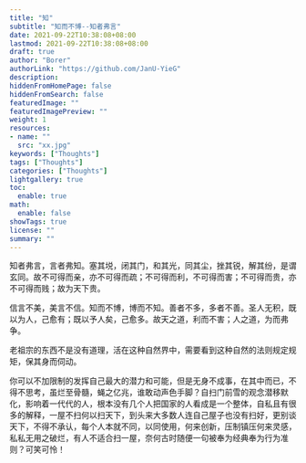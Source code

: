 ```yaml
---
title: "知"
subtitle: "知而不博--知者弗言"
date: 2021-09-22T10:38:08+08:00
lastmod: 2021-09-22T10:38:08+08:00
draft: true
author: "Borer"
authorLink: "https://github.com/JanU-YieG"
description:
hiddenFromHomePage: false
hiddenFromSearch: false
featuredImage: ""
featuredImagePreview: ""
weight: 1
resources:
- name: ""
  src: "xx.jpg"
keywords: ["Thoughts"]
tags: ["Thoughts"]
categories: ["Thoughts"]
lightgallery: true
toc:
  enable: true
math:
  enable: false
showTags: true
license: ""
summary: ""
---
```

知者弗言，言者弗知。塞其㙂，闭其门，和其光，同其尘，挫其锐，解其纷，是谓玄同。故不可得而亲，亦不可得而疏；不可得而利，不可得而害；不可得而贵，亦不可得而贱；故为天下贵。

信言不美，美言不信。知而不博，博而不知。善者不多，多者不善。圣人无积，既以为人，己愈有；既以予人矣，己愈多。故天之道，利而不害；人之道，为而弗争。


老祖宗的东西不是没有道理，活在这种自然界中，需要看到这种自然的法则规定规矩，保其身而伺动。

你可以不加限制的发挥自己最大的潜力和可能，但是无身不成事，在其中而已，不得不思考，虽烂至骨髓，蝇之亿兆，谁敢动声色手脚？自扫门前雪的观念潜移默化，影响着一代代的人，根本没有几个人把国家的人看成是一个整体，自私且有很多的解释，一屋不扫何以扫天下，到头来大多数人连自己屋子也没有扫好，更别谈天下，不得不承认，每个人本就不同，以同使用，何来创新，压制镇压何来灵感，私私无用之破烂，有人不适合扫一屋，奈何古时随便一句被奉为经典奉为行为准则？可笑可怜！
